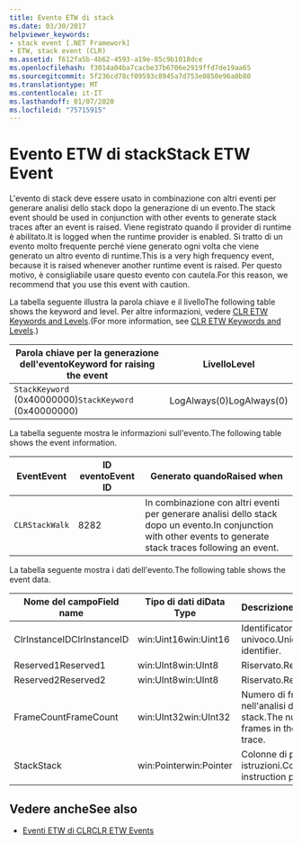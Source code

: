```yaml
---
title: Evento ETW di stack
ms.date: 03/30/2017
helpviewer_keywords:
- stack event [.NET Framework]
- ETW, stack event (CLR)
ms.assetid: f612fa5b-4b62-4593-a19e-85c9b1018dce
ms.openlocfilehash: f3014a04ba7cacbe37b6706e2919ffd7de19aa65
ms.sourcegitcommit: 5f236cd78cf09593c8945a7d753e0850e96a0b80
ms.translationtype: MT
ms.contentlocale: it-IT
ms.lasthandoff: 01/07/2020
ms.locfileid: "75715915"
---
```

# <a name="stack-etw-event"></a><span data-ttu-id="64188-102">Evento ETW di stack</span><span class="sxs-lookup"><span data-stu-id="64188-102">Stack ETW Event</span></span>
<span data-ttu-id="64188-103">L'evento di stack deve essere usato in combinazione con altri eventi per generare analisi dello stack dopo la generazione di un evento.</span><span class="sxs-lookup"><span data-stu-id="64188-103">The stack event should be used in conjunction with other events to generate stack traces after an event is raised.</span></span> <span data-ttu-id="64188-104">Viene registrato quando il provider di runtime è abilitato.</span><span class="sxs-lookup"><span data-stu-id="64188-104">It is logged when the runtime provider is enabled.</span></span> <span data-ttu-id="64188-105">Si tratto di un evento molto frequente perché viene generato ogni volta che viene generato un altro evento di runtime.</span><span class="sxs-lookup"><span data-stu-id="64188-105">This is a very high frequency event, because it is raised whenever another runtime event is raised.</span></span> <span data-ttu-id="64188-106">Per questo motivo, è consigliabile usare questo evento con cautela.</span><span class="sxs-lookup"><span data-stu-id="64188-106">For this reason, we recommend that you use this event with caution.</span></span>  
  
 <span data-ttu-id="64188-107">La tabella seguente illustra la parola chiave e il livello</span><span class="sxs-lookup"><span data-stu-id="64188-107">The following table shows the keyword and level.</span></span> <span data-ttu-id="64188-108">Per altre informazioni, vedere [CLR ETW Keywords and Levels](clr-etw-keywords-and-levels.md).</span><span class="sxs-lookup"><span data-stu-id="64188-108">(For more information, see [CLR ETW Keywords and Levels](clr-etw-keywords-and-levels.md).)</span></span>  
  
|<span data-ttu-id="64188-109">Parola chiave per la generazione dell'evento</span><span class="sxs-lookup"><span data-stu-id="64188-109">Keyword for raising the event</span></span>|<span data-ttu-id="64188-110">Livello</span><span class="sxs-lookup"><span data-stu-id="64188-110">Level</span></span>|  
|-----------------------------------|-----------|  
|<span data-ttu-id="64188-111">`StackKeyword` (0x40000000)</span><span class="sxs-lookup"><span data-stu-id="64188-111">`StackKeyword` (0x40000000)</span></span>|<span data-ttu-id="64188-112">LogAlways(0)</span><span class="sxs-lookup"><span data-stu-id="64188-112">LogAlways(0)</span></span>|  
  
 <span data-ttu-id="64188-113">La tabella seguente mostra le informazioni sull'evento.</span><span class="sxs-lookup"><span data-stu-id="64188-113">The following table shows the event information.</span></span>  
  
|<span data-ttu-id="64188-114">Event</span><span class="sxs-lookup"><span data-stu-id="64188-114">Event</span></span>|<span data-ttu-id="64188-115">ID evento</span><span class="sxs-lookup"><span data-stu-id="64188-115">Event ID</span></span>|<span data-ttu-id="64188-116">Generato quando</span><span class="sxs-lookup"><span data-stu-id="64188-116">Raised when</span></span>|  
|-----------|--------------|-----------------|  
|`CLRStackWalk`|<span data-ttu-id="64188-117">82</span><span class="sxs-lookup"><span data-stu-id="64188-117">82</span></span>|<span data-ttu-id="64188-118">In combinazione con altri eventi per generare analisi dello stack dopo un evento.</span><span class="sxs-lookup"><span data-stu-id="64188-118">In conjunction with other events to generate stack traces following an event.</span></span>|  
  
 <span data-ttu-id="64188-119">La tabella seguente mostra i dati dell'evento.</span><span class="sxs-lookup"><span data-stu-id="64188-119">The following table shows the event data.</span></span>  
  
|<span data-ttu-id="64188-120">Nome del campo</span><span class="sxs-lookup"><span data-stu-id="64188-120">Field name</span></span>|<span data-ttu-id="64188-121">Tipo di dati di</span><span class="sxs-lookup"><span data-stu-id="64188-121">Data Type</span></span>|<span data-ttu-id="64188-122">Descrizione</span><span class="sxs-lookup"><span data-stu-id="64188-122">Description</span></span>|  
|----------------|---------------|-----------------|  
|<span data-ttu-id="64188-123">ClrInstanceID</span><span class="sxs-lookup"><span data-stu-id="64188-123">ClrInstanceID</span></span>|<span data-ttu-id="64188-124">win:Uint16</span><span class="sxs-lookup"><span data-stu-id="64188-124">win:Uint16</span></span>|<span data-ttu-id="64188-125">Identificatore di runtime univoco.</span><span class="sxs-lookup"><span data-stu-id="64188-125">Unique runtime identifier.</span></span>|  
|<span data-ttu-id="64188-126">Reserved1</span><span class="sxs-lookup"><span data-stu-id="64188-126">Reserved1</span></span>|<span data-ttu-id="64188-127">win:UInt8</span><span class="sxs-lookup"><span data-stu-id="64188-127">win:UInt8</span></span>|<span data-ttu-id="64188-128">Riservato.</span><span class="sxs-lookup"><span data-stu-id="64188-128">Reserved.</span></span>|  
|<span data-ttu-id="64188-129">Reserved2</span><span class="sxs-lookup"><span data-stu-id="64188-129">Reserved2</span></span>|<span data-ttu-id="64188-130">win:UInt8</span><span class="sxs-lookup"><span data-stu-id="64188-130">win:UInt8</span></span>|<span data-ttu-id="64188-131">Riservato.</span><span class="sxs-lookup"><span data-stu-id="64188-131">Reserved.</span></span>|  
|<span data-ttu-id="64188-132">FrameCount</span><span class="sxs-lookup"><span data-stu-id="64188-132">FrameCount</span></span>|<span data-ttu-id="64188-133">win:UInt32</span><span class="sxs-lookup"><span data-stu-id="64188-133">win:UInt32</span></span>|<span data-ttu-id="64188-134">Numero di frame nell'analisi dello stack.</span><span class="sxs-lookup"><span data-stu-id="64188-134">The number of frames in the stack trace.</span></span>|  
|<span data-ttu-id="64188-135">Stack</span><span class="sxs-lookup"><span data-stu-id="64188-135">Stack</span></span>|<span data-ttu-id="64188-136">win:Pointer</span><span class="sxs-lookup"><span data-stu-id="64188-136">win:Pointer</span></span>|<span data-ttu-id="64188-137">Colonne di puntatori a istruzioni.</span><span class="sxs-lookup"><span data-stu-id="64188-137">Columns of instruction pointers.</span></span>|  
  
## <a name="see-also"></a><span data-ttu-id="64188-138">Vedere anche</span><span class="sxs-lookup"><span data-stu-id="64188-138">See also</span></span>

- [<span data-ttu-id="64188-139">Eventi ETW di CLR</span><span class="sxs-lookup"><span data-stu-id="64188-139">CLR ETW Events</span></span>](clr-etw-events.md)
